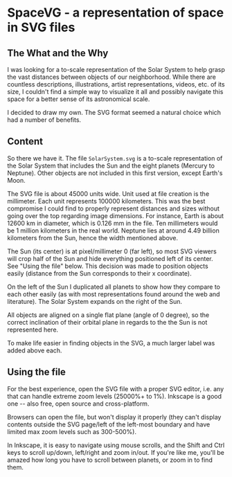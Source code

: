 # SpaceVG - a representation of space in SVG files

## The What and the Why

I was looking for a to-scale representation of the Solar System to help grasp
the vast distances between objects of our neighborhood. While there are
countless descriptions, illustrations, artist representations, videos, etc. of
its size, I couldn't find a simple way to visualize it all and possibly
navigate this space for a better sense of its astronomical scale.

I decided to draw my own. The SVG format seemed a natural choice which had
a number of benefits.

## Content

So there we have it. The file `SolarSystem.svg` is a to-scale representation of
the Solar System that includes the Sun and the eight planets (Mercury to
Neptune). Other objects are not included in this first version, except Earth's
Moon.

The SVG file is about 45000 units wide. Unit used at file creation is the
millimeter. Each unit represents 100000 kilometers. This was the best
compromise I could find to properly represent distances and sizes without going
over the top regarding image dimensions. For instance, Earth is about 12600 km
in diameter, which is 0.126 mm in the file. Ten millimeters would be 1 million
kilometers in the real world. Neptune lies at around 4.49 billion kilometers
from the Sun, hence the width mentioned above.

The Sun (its center) is at pixel/millimeter 0 (far left), so most SVG viewers
will crop half of the Sun and hide everything positioned left of its center.
See "Using the file" below. This decision was made to position objects easily
(distance from the Sun corresponds to their x coordinate).

On the left of the Sun I duplicated all planets to show how they compare to
each other easily (as with most representations found around the web and
literature). The Solar System expands on the right of the Sun.

All objects are aligned on a single flat plane (angle of 0 degree), so the
correct inclination of their orbital plane in regards to the the Sun is not
represented here.

To make life easier in finding objects in the SVG, a much larger label was
added above each.


## Using the file

For the best experience, open the SVG file with a proper SVG editor, i.e. any
that can handle extreme zoom levels (25000%+ to 1%). Inkscape is a good one --
also free, open source and cross-platform.

Browsers can open the file, but won't display it properly (they can't display
contents outside the SVG page/left of the left-most boundary and have limited
max zoom levels such as 300-500%).

In Inkscape, it is easy to navigate using mouse scrolls, and the Shift and Ctrl
keys to scroll up/down, left/right and zoom in/out. If you're like me, you'll
be amazed how long you have to scroll between planets, or zoom in to find them.

